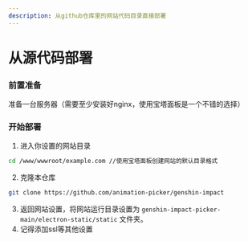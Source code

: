 ```yaml
---
description: 从github仓库里的网站代码目录直接部署
---
```


# 从源代码部署

### 前置准备

准备一台服务器（需要至少安装好nginx，使用宝塔面板是一个不错的选择）

### 开始部署

1. 进入你设置的网站目录

```bash
cd /www/wwwroot/example.com //使用宝塔面板创建网站的默认目录格式
```

2. 克隆本仓库

```bash
git clone https://github.com/animation-picker/genshin-impact
```

3. 返回网站设置，将网站运行目录设置为 `genshin-impact-picker-main/electron-static/static` 文件夹。
4. 记得添加ssl等其他设置
